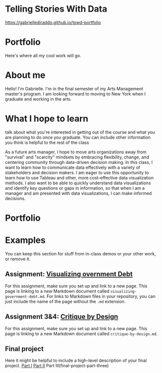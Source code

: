 # Telling Stories With Data

https://gabriellediraddo.github.io/tswd-portfolio


# Portfolio
Here's where all my cool work will go.

# About me
Hello! I'm Gabrielle. I'm in the final semester of my Arts Management master's program. I am looking forward to moving to New York when I graduate and working in the arts. 

# What I hope to learn
talk about what you're interested in getting out of the course and what you are planning to do once you graduate.  You can include other information you think is helpful to the rest of the class

As a future arts manager, I hope to move arts organizations away from "survival" and "scarcity" mindsets by embracing flexibility, change, and centering community through data-driven decision making. In this class, I want to learn how to communicate data effectively with a variety of stakeholders and decision makers. I am eager to use this opportunity to learn how to use Tableau and other, more cost-effective data visualization methods. I also want to be able to quickly understand data visualizations and identify key questions or gaps in information, so that when I am a manager and am presented with data visualizations, I can make informed decisions. 

# Portfolio

# Examples
You can keep this section for stuff from in-class demos or your other work, or remove it. 

## Assignment: [Visualizing overnment Debt](visualizing-government-debt)
For this assignment, make sure you set up and link to a new page.  This page is linking to a new Markdown document called `visualizing-government-debt.md`.  For links to Markdown files in your repository, you can just include the name of the page without the `.md` extension. 

## Assignment 3&4: [Critique by Design](critique-by-design)
For this assignment, make sure you set up and link to a new page.  This page is linking to a new Markdown document called `critique-by-design.md`.  

## Final project
Here it might be helpful to include a high-level description of your final project. 
[Part I](final-project-part-one)
[Part II](final-project-part-two)
Part III(final-project-part-three)
